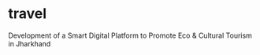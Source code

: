 # travel
Development of a Smart Digital Platform to Promote Eco &amp; Cultural Tourism in Jharkhand
